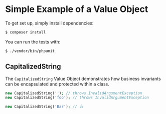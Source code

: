 # Simple Example of a Value Object

To get set up, simply install dependencies:

```bash
$ composer install
```

You can run the tests with:

```bash
$ ./vendor/bin/phpunit
```

## CapitalizedString

The `CapitalizedString` Value Object demonstrates how business invariants can be
encapsulated and protected within a class.

```php
new CapitalizedString(''); // throws InvalidArgumentException
new CapitalizedString('foo'); // throws InvalidArgumentException

new CapitalizedString('Bar'); // 👍
```
